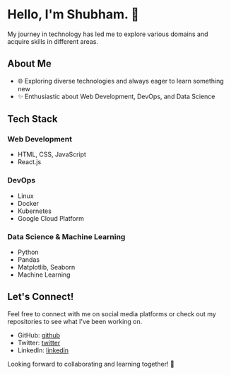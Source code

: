 # Hello, I'm Shubham. 👋

My journey in technology has led me to explore various domains and acquire skills in different areas.

## About Me


- 🌐 Exploring diverse technologies and always eager to learn something new
- ✨ Enthusiastic about Web Development, DevOps, and Data Science

## Tech Stack

### Web Development
- HTML, CSS, JavaScript
- React.js

### DevOps
- Linux
- Docker
- Kubernetes
- Google Cloud Platform

### Data Science & Machine Learning
- Python
- Pandas
- Matplotlib, Seaborn
- Machine Learning

## Let's Connect!

Feel free to connect with me on social media platforms or check out my repositories to see what I've been working on.

- GitHub: [github](https://github.com/shubhamdevs)
- Twitter: [twitter](https://twitter.com/suvm.devs)
- LinkedIn: [linkedin](https://www.linkedin.com/in/suvm)

Looking forward to collaborating and learning together! 🚀
